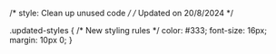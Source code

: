 /* style: Clean up unused code */
/* Updated on 20/8/2024 */

.updated-styles {
  /* New styling rules */
  color: #333;
  font-size: 16px;
  margin: 10px 0;
}